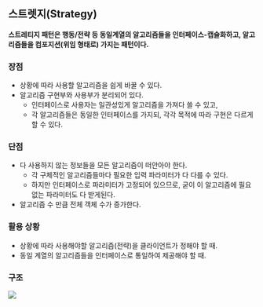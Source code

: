 ## 스트렛지(Strategy)

**스트레티지 패턴은 행동/전략 등 동일계열의 알고리즘들을 인터페이스-캡슐화하고,
알고리즘들을 컴포지션(위임 형태로) 가지는 패턴이다.**

### 장점

- 상황에 따라 사용할 알고리즘을 쉽게 바꿀 수 있다.
- 알고리즘 구현부와 사용부가 분리되어 있다.
  - 인터페이스로 사용자는 일관성있게 알고리즘을 가져다 쓸 수 있고,
  - 각 알고리즘들은 동일한 인터페이스를 가지되, 각각 목적에 따라 구현은 다르게할 수 있다.

### 단점

- 다 사용하지 않는 정보들을 모든 알고리즘이 떠안아야 한다.
  - 각 구체적인 알고리즘들마다 필요한 입력 파라미터가 다 다를 수 있다.
  - 하지만 인터페이스로 파라미터가 고정되어 있으므로, 굳이 이 알고리즘에 필요없는 파라미터도 다 받게된다.
- 알고리즘 수 만큼 전체 객체 수가 증가한다.

### 활용 상황

- 상황에 따라 사용해야할 알고리즘(전략)을 클라이언트가 정해야 할 때.
- 동일 계열의 알고리즘들을 인터페이스로 통일하여 제공해야 할 때.

### 구조

![](https://images.velog.io/images/shinsw627/post/df088de4-cfdf-47b8-85eb-61d624ea3879/image.png)
